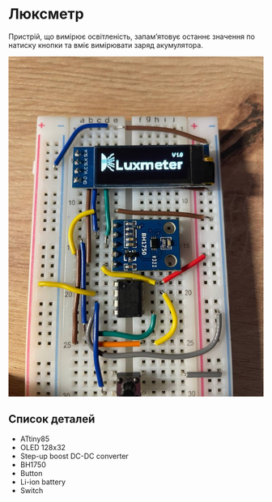 # Люксметр

Пристрій, що вимірює освітленість, запам’ятовує останнє значення по натиску кнопки та вміє вимірювати заряд акумулятора.

![Luxmeter](materials/Photo_2.jpg)

## Список деталей
- ATtiny85  
- OLED 128x32  
- Step-up boost DC-DC converter  
- BH1750  
- Button  
- Li-ion battery  
- Switch  

